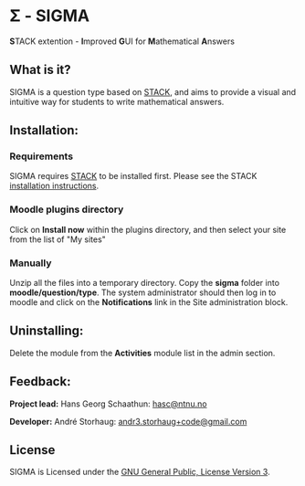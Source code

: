 # Σ - SIGMA
**S**TACK extention - **I**mproved **G**UI for **M**athematical **A**nswers

## What is it?
SIGMA is a question type based on [STACK](https://github.com/maths/moodle-qtype_stack/blob/master/Readme.md), and aims to provide a visual and intuitive way for students to write mathematical answers.

## Installation:  
### Requirements
SIGMA requires [STACK](https://github.com/maths/moodle-qtype_stack/blob/master/Readme.md) to be installed first. Please see the STACK [installation instructions](https://github.com/maths/moodle-qtype_stack/blob/master/doc/en/Installation/index.md).

### Moodle plugins directory
Click on **Install now** within the plugins directory, and then select your site from the list of "My sites"

### Manually
Unzip all the files into a temporary directory.
Copy the **sigma** folder into **moodle/question/type**.
The system administrator should then log in to moodle and click on the **Notifications** link in the Site administration
block.

## Uninstalling:
Delete the module from the **Activities** module list in the admin section.

## Feedback:
**Project lead:** Hans Georg Schaathun: <hasc@ntnu.no>

**Developer:** André Storhaug: <andr3.storhaug+code@gmail.com>

## License
SIGMA is Licensed under the [GNU General Public, License Version 3](https://github.com/KQMATH/moodle-qtype_sigma/blob/master/LICENSE).
